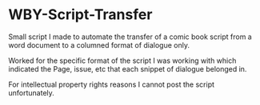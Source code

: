 # WBY-Script-Transfer
Small script I made to automate the transfer of a comic book script from a word document to a columned format of dialogue only.

Worked for the specific format of the script I was working with which indicated the Page, issue, etc that each snippet of dialogue belonged in.

For intellectual property rights reasons I cannot post the script unfortunately.
